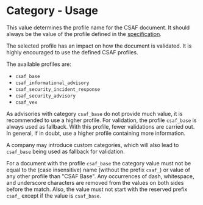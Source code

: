 # Category - Usage

This value determines the profile name for the CSAF document.
It should always be the value of the profile defined in the [specification](https://docs.oasis-open.org/csaf/csaf/v2.0/csaf-v2.0.html#4-profiles).

The selected profile has an impact on how the document is validated.
It is highly encouraged to use the defined CSAF profiles.

The available profiles are:

* `csaf_base`
* `csaf_informational_advisory`
* `csaf_security_incident_response`
* `csaf_security_advisory`
* `csaf_vex`

As advisories with category `csaf_base` do not provide much value, it is recommended to use a higher profile.
For validation, the profile `csaf_base` is always used as fallback. With this profile, fewer validations are carried out.
In general, if in doubt, use a higher profile containing more information.

A company may introduce custom categories, which will also lead to `csaf_base` being used as fallback for validation.

For a document with the profile `csaf_base` the category value must not be equal to the (case insensitive) name (without the prefix `csaf_`) or value of any other profile than "CSAF Base".
Any occurrences of dash, whitespace, and underscore characters are removed from the values on both sides before the match.
Also, the value must not start with the reserved prefix `csaf_` except if the value is `csaf_base`.
